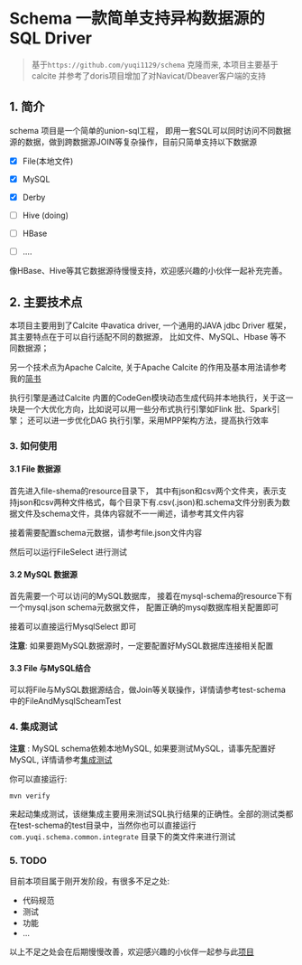 







# Schema 一款简单支持异构数据源的SQL Driver

> 基于`https://github.com/yuqi1129/schema` 克隆而来, 本项目主要基于calcite 并参考了doris项目增加了对Navicat/Dbeaver客户端的支持

## 1. 简介

schema 项目是一个简单的union-sql工程， 即用一套SQL可以同时访问不同数据源的数据，做到跨数据源JOIN等复杂操作，目前只简单支持以下数据源



- [x] File(本地文件)
- [x] MySQL
- [x] Derby
- [ ] Hive (doing)
- [ ] HBase
- [ ] ....



像HBase、Hive等其它数据源待慢慢支持，欢迎感兴趣的小伙伴一起补充完善。



## 2. 主要技术点

本项目主要用到了Calcite 中avatica driver, 一个通用的JAVA jdbc Driver 框架，其主要特点在于可以自行适配不同的数据源， 比如文件、MySQL、Hbase 等不同数据源；

另一个技术点为Apache Calcite, 关于Apache Calcite 的作用及基本用法请参考我的[简书](https://www.jianshu.com/p/2dfbd71b7f0f)

执行引擎是通过Calcite 内置的CodeGen模块动态生成代码并本地执行，关于这一块是一个大优化方向，比如说可以用一些分布式执行引擎如Flink 批、Spark引擎； 还可以进一步优化DAG 执行引擎，采用MPP架构方法，提高执行效率



### 3. 如何使用



#### 3.1 File 数据源



首先进入file-shema的resource目录下， 其中有json和csv两个文件夹，表示支持json和csv两种文件格式，每个目录下有.csv(.json)和.schema文件分别表为数据文件及schema文件，具体内容就不一一阐述，请参考其文件内容

接着需要配置schema元数据，请参考file.json文件内容

然后可以运行FileSelect 进行测试



#### 3.2 MySQL 数据源

首先需要一个可以访问的MySQL数据库， 接着在mysql-schema的resource下有一个mysql.json schema元数据文件， 配置正确的mysql数据库相关配置即可

接着可以直接运行MysqlSelect 即可

**注意**: 如果要跑MySQL数据源时，一定要配置好MySQL数据库连接相关配置

#### 3.3 File 与MySQL结合

可以将File与MySQL数据源结合，做Join等关联操作，详情请参考test-schema中的FileAndMysqlScheamTest



### 4. 集成测试

**注意** : MySQL schema依赖本地MySQL, 如果要测试MySQL，请事先配置好MySQL, 详情请参考[集成测试](test-schema/src/test/resources/sql_and_result/README.md)

你可以直接运行:
```
mvn verify 
```
来起动集成测试，该继集成主要用来测试SQL执行结果的正确性。全部的测试类都在test-schema的test目录中，当然你也可以直接运行`com.yuqi.schema.common.integrate`
目录下的类文件来进行测试

### 5. TODO

目前本项目属于刚开发阶段，有很多不足之处:

- 代码规范
- 测试
- 功能
- ...

以上不足之处会在后期慢慢改善，欢迎感兴趣的小伙伴一起参与此[项目](https://github.com/yuqi1129/schema)

















